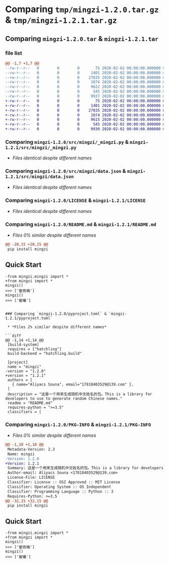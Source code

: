 # Comparing `tmp/mingzi-1.2.0.tar.gz` & `tmp/mingzi-1.2.1.tar.gz`

## Comparing `mingzi-1.2.0.tar` & `mingzi-1.2.1.tar`

### file list

```diff
@@ -1,7 +1,7 @@
--rw-r--r--   0        0        0       75 2020-02-02 00:00:00.000000 mingzi-1.2.0/src/mingzi/__init__.py
--rw-r--r--   0        0        0     1401 2020-02-02 00:00:00.000000 mingzi-1.2.0/src/mingzi/_mingzi.py
--rw-r--r--   0        0        0    27035 2020-02-02 00:00:00.000000 mingzi-1.2.0/src/mingzi/data.json
--rw-r--r--   0        0        0     1074 2020-02-02 00:00:00.000000 mingzi-1.2.0/LICENSE
--rw-r--r--   0        0        0     9622 2020-02-02 00:00:00.000000 mingzi-1.2.0/README.md
--rw-r--r--   0        0        0      545 2020-02-02 00:00:00.000000 mingzi-1.2.0/pyproject.toml
--rw-r--r--   0        0        0     9937 2020-02-02 00:00:00.000000 mingzi-1.2.0/PKG-INFO
+-rw-r--r--   0        0        0       75 2020-02-02 00:00:00.000000 mingzi-1.2.1/src/mingzi/__init__.py
+-rw-r--r--   0        0        0     1401 2020-02-02 00:00:00.000000 mingzi-1.2.1/src/mingzi/_mingzi.py
+-rw-r--r--   0        0        0    27035 2020-02-02 00:00:00.000000 mingzi-1.2.1/src/mingzi/data.json
+-rw-r--r--   0        0        0     1074 2020-02-02 00:00:00.000000 mingzi-1.2.1/LICENSE
+-rw-r--r--   0        0        0     9615 2020-02-02 00:00:00.000000 mingzi-1.2.1/README.md
+-rw-r--r--   0        0        0      545 2020-02-02 00:00:00.000000 mingzi-1.2.1/pyproject.toml
+-rw-r--r--   0        0        0     9930 2020-02-02 00:00:00.000000 mingzi-1.2.1/PKG-INFO
```

### Comparing `mingzi-1.2.0/src/mingzi/_mingzi.py` & `mingzi-1.2.1/src/mingzi/_mingzi.py`

 * *Files identical despite different names*

### Comparing `mingzi-1.2.0/src/mingzi/data.json` & `mingzi-1.2.1/src/mingzi/data.json`

 * *Files identical despite different names*

### Comparing `mingzi-1.2.0/LICENSE` & `mingzi-1.2.1/LICENSE`

 * *Files identical despite different names*

### Comparing `mingzi-1.2.0/README.md` & `mingzi-1.2.1/README.md`

 * *Files 0% similar despite different names*

```diff
@@ -20,15 +20,15 @@
 pip install mingzi
 ```
 
 
 ## Quick Start
 
 ```{python}
-from mingzi.mingzi import *
+from mingzi import *
 mingzi()
 >>> ['崔依梅']
 mingzi()
 >>> ['崔曦']
 ```
```

### Comparing `mingzi-1.2.0/pyproject.toml` & `mingzi-1.2.1/pyproject.toml`

 * *Files 2% similar despite different names*

```diff
@@ -1,14 +1,14 @@
 [build-system]
 requires = ["hatchling"]
 build-backend = "hatchling.build"
 
 [project]
 name = "mingzi"
-version = "1.2.0"
+version = "1.2.1"
 authors = [
   { name="Aliyacs Souna", email="17818403529@139.com" },
 ]
 description = "这是一个用来生成随机中文姓名的包。This is a library for developers to use to generate random Chinese names."
 readme = "README.md"
 requires-python = ">=3.5"
 classifiers = [
```

### Comparing `mingzi-1.2.0/PKG-INFO` & `mingzi-1.2.1/PKG-INFO`

 * *Files 0% similar despite different names*

```diff
@@ -1,10 +1,10 @@
 Metadata-Version: 2.3
 Name: mingzi
-Version: 1.2.0
+Version: 1.2.1
 Summary: 这是一个用来生成随机中文姓名的包。This is a library for developers to use to generate random Chinese names.
 Author-email: Aliyacs Souna <17818403529@139.com>
 License-File: LICENSE
 Classifier: License :: OSI Approved :: MIT License
 Classifier: Operating System :: OS Independent
 Classifier: Programming Language :: Python :: 3
 Requires-Python: >=3.5
@@ -32,15 +32,15 @@
 pip install mingzi
 ```
 
 
 ## Quick Start
 
 ```{python}
-from mingzi.mingzi import *
+from mingzi import *
 mingzi()
 >>> ['崔依梅']
 mingzi()
 >>> ['崔曦']
 ```
```

